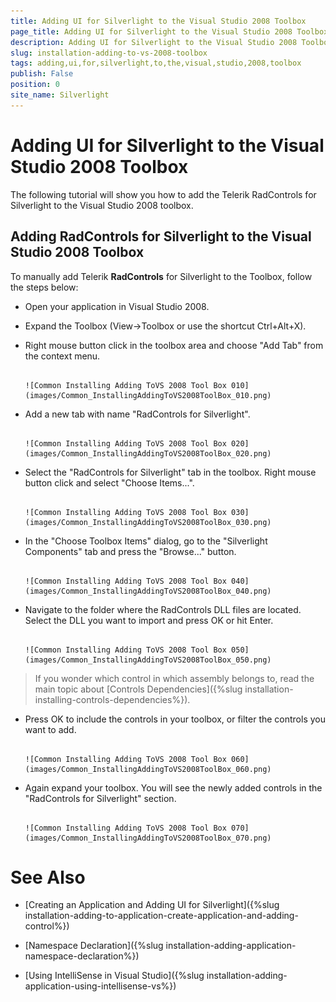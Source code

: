 ```yaml
---
title: Adding UI for Silverlight to the Visual Studio 2008 Toolbox
page_title: Adding UI for Silverlight to the Visual Studio 2008 Toolbox
description: Adding UI for Silverlight to the Visual Studio 2008 Toolbox
slug: installation-adding-to-vs-2008-toolbox
tags: adding,ui,for,silverlight,to,the,visual,studio,2008,toolbox
publish: False
position: 0
site_name: Silverlight
---
```


# Adding UI for Silverlight to the Visual Studio 2008 Toolbox



The following tutorial will show you how to add the Telerik RadControls for Silverlight to the Visual Studio 2008 toolbox.

## Adding RadControls for Silverlight to the Visual Studio 2008 Toolbox

To manually add Telerik __RadControls__ for Silverlight to the Toolbox, follow the steps below:

* Open your application in Visual Studio 2008.

* Expand the Toolbox (View->Toolbox or use the shortcut Ctrl+Alt+X). 

* Right mouse button click in the toolbox area and choose "Add Tab" from the context menu.




         
      ![Common Installing Adding ToVS 2008 Tool Box 010](images/Common_InstallingAddingToVS2008ToolBox_010.png)

* Add a new tab with name "RadControls for Silverlight".




         
      ![Common Installing Adding ToVS 2008 Tool Box 020](images/Common_InstallingAddingToVS2008ToolBox_020.png)

* Select the "RadControls for Silverlight" tab in the toolbox. Right mouse button click and select "Choose Items...".




         
      ![Common Installing Adding ToVS 2008 Tool Box 030](images/Common_InstallingAddingToVS2008ToolBox_030.png)

* In the "Choose Toolbox Items" dialog, go to the "Silverlight Components" tab and press the "Browse..." button.




         
      ![Common Installing Adding ToVS 2008 Tool Box 040](images/Common_InstallingAddingToVS2008ToolBox_040.png)

* Navigate to the folder where the RadControls DLL files are located. Select the DLL you want to import and press OK or hit Enter.




         
      ![Common Installing Adding ToVS 2008 Tool Box 050](images/Common_InstallingAddingToVS2008ToolBox_050.png)

>If you wonder which control in which assembly belongs to, read the main topic about [Controls Dependencies]({%slug installation-installing-controls-dependencies%}).

* Press OK to include the controls in your toolbox, or filter the controls you want to add.




         
      ![Common Installing Adding ToVS 2008 Tool Box 060](images/Common_InstallingAddingToVS2008ToolBox_060.png)

* Again expand your toolbox. You will see the newly added controls in the "RadControls for Silverlight" section.




         
      ![Common Installing Adding ToVS 2008 Tool Box 070](images/Common_InstallingAddingToVS2008ToolBox_070.png)

# See Also

 * [Creating an Application and Adding UI for Silverlight]({%slug installation-adding-to-application-create-application-and-adding-control%})

 * [Namespace Declaration]({%slug installation-adding-application-namespace-declaration%})

 * [Using IntelliSense in Visual Studio]({%slug installation-adding-application-using-intellisense-vs%})
